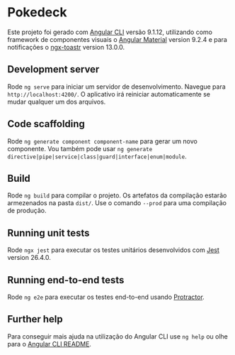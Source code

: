 # Pokedeck

Este projeto foi gerado com [Angular CLI](https://github.com/angular/angular-cli) versão 9.1.12, utilizando como framework de componentes visuais o [Angular Material](https://github.com/angular/components) version 9.2.4 e para notificações o [ngx-toastr](https://github.com/scttcper/ngx-toastr/) version 13.0.0.

## Development server

Rode `ng serve` para iniciar um servidor de desenvolvimento. Navegue para `http://localhost:4200/`. O aplicativo irá reiniciar automaticamente se mudar qualquer um dos arquivos.

## Code scaffolding

Rode `ng generate component component-name` para gerar um novo componente. Vou também pode usar `ng generate directive|pipe|service|class|guard|interface|enum|module`.

## Build

Rode `ng build` para compilar o projeto. Os artefatos da compilação estarão armezenados na pasta `dist/`. Use o comando `--prod` para uma compilação de produção.

## Running unit tests

Rode `ngx jest` para executar os testes unitários desenvolvidos com [Jest](https://github.com/facebook/jest) version 26.4.0.

## Running end-to-end tests

Rode `ng e2e` para executar os testes end-to-end usando [Protractor](http://www.protractortest.org/).

## Further help

Para conseguir mais ajuda na utilização do Angular CLI use `ng help` ou olhe para o [Angular CLI README](https://github.com/angular/angular-cli/blob/master/README.md).
